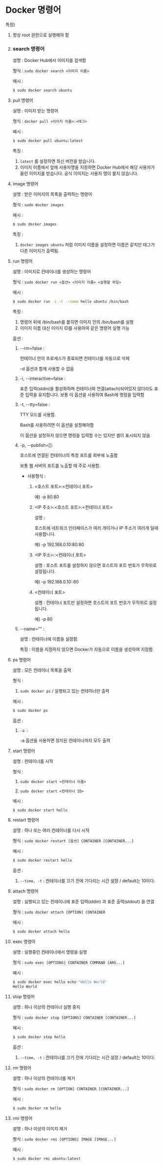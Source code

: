 # Docker 명령어

특징)

1. 항상 root 권한으로 실행해야 함



1. ### search 명령어

   설명 : Docker Hub에서 이미지를 검색함

   형식 : `sudo docker search <이미지 이름>`

   예시 :

   ```bash
   $ sudo docker search ubuntu
   ```

   

2. pull 명령어

   설명 : 이미지 받는 명령어

   형식 : `docker pull <이미지 이름>:<태그>`

   예시 :

   ```bash
   $ sudo docker pull ubuntu:latest 
   ```

   특징 : 

   1. `latest` 를 설정하면 최신 버전을 받습니다.
   2. 이미지 이름에서 앞에 사용자명을 지정하면 Docker Hub에서 해당 사용자가 올린 이미지를 받습니다. 공식 이미지는 사용자 명이 붙지 않습니다.



3. image 명령어

   설명 : 받은 이미지의 목록을 출력하는 명령어

   형식 : `sudo docker images`

   예시 : 

   ```bash
   $ sudo docker images
   ```

   특징 : 

   1. `docker images ubuntu` 처럼 이미지 이름을 설정하면 이름은 같지만 태그가 다른 이미지가 출력됨.



4. run 명령어

   설명 : 이미지로 컨테이너를 생성하는 명령어

   형식 : `sudo docker run <옵션> <이미지 이름> <실행할 파일>`

   예시 : 

   ```bash
   $ sudo docker run -i -t --name hello ubuntu /bin/bash
   ```

   특징 : 

   1. 명령어 뒤에 /bin/bash를 붙히면 이미지 안의 /bin/bash를 실행
   2. 이미지 이름 대신 이미지 ID를 사용하여 같은 명령어 실행 가능

   옵션 : 

   1. --rm=false : 

      컨테이너 안의 프로세스가 종료되면 컨테이너를 자동으로 삭제

      -d 옵션과 함께 사용할 수 없음

      

   2. -i, --interactive=false : 

      표준 입력(stdin)을 활성화하며 컨테이너와 연결(attach)되어있지 않더라도 표준 입력을 유지합니다. 보통 이 옵션을 사용하여 Bash에 명령을 입력함

      

   3. -t, --tty=false : 

      TTY 모드를 사용함. 

      Bash를 사용하려면 이 옵션을 설정해야함

      이 옵션을 설정하지 않으면 명령을 입력할 수는 있지만 셸이 표시되지 않음

      

   4. -p, --publish=[]: 

      호스트에 연결된 컨테이너의 특정 포트를 외부에 노출함

      보통 웹 서버의 포트를 노출할 때 주로 사용함.

      

      - 사용형식 : 

        1. <호스트 포트>:<컨테이너 포트> 

           예) -p 80:80

           

        2. <IP 주소>:<호스트 포트>:<컨테이너 포트>

           설명 : 

           호스트에 네트워크 인터페이스가 여러 개이거나 IP 주소가 여러개 일때 사용합니다. 

           예) -p 192.168.0.10:80:80

           

        3. <IP 주소>::<컨테이너 포트>

           설명 : 호스트 포트를 설정하지 않으면 호스트의 포트 번호가 무작위로 설정됩니다.

           예) -p 192.168.0.10::80

           

        4. <컨테이너 포트> 

           설명 : 컨테이너 포트만 설정하면 호스트의 포트 번호가 무작위로 설정됩니다.

           예) -p 80

           

           

   5. --name="" :

      설명 : 컨테이너에 이름을 설정함.

      특징 : 이름을 지정하지 않으면 Docker가 자동으로 이름을 생성하여 지정함.



5. ps 명령어

   

   설명 : 모든 컨테이너 목록을 출력

   형식 : 

   1. `sudo docker ps` / 실행되고 있는 컨테이너만 출력

      

   예시 : 

   ```bash
   $ sudo docker ps
   ```

   옵션 : 

   1. `-a `: 

       -a 옵션을 사용하면 정지된 컨테이너까지 모두 출력



6. start 명령어

   설명 : 컨테이너를 시작

   형식 : 

   1. `sudo docker start <컨테이너 이름>`

   2. `sudo docker start <컨테이너 ID>`

   예시 :

   ```bash
   $ sudo docker start hello
   ```

   

7. restart 명령어

   설명 : 하나 또는 여러 컨테이너를 다시 시작

   형식 : `sudo docker restart [옵션] CONTAINER [CONTAINER...]`

   예시 : 

   ```bash
   $ sudo docker restart hello
   ```

   옵션 :

   1. `--time, -t` : 컨테이너를 끄기 전에 기다리는 시간 설정 / default는 10이다.



8. attach 명령어

   설명 : 실행되고 있는 컨테이너에 표준 입력(stdin) 과 표준 출력(stdout) 을 연결

   형식 : `sudo docker attach [OPTION] CONTAINER`

   예시 : 

   ```bash
   $ sudo docker attach hello
   ```



9. exec 명령어

   설명 : 실행중인 컨테이너에서 명령을 실행

   형식 : `sudo exec [OPTIONS] CONTAINER COMMAND [ARG...]`

   예시 : 

   ```bash
   $ sudo docker exec hello echo "Hello World"
   Hello World
   ```



10. stop 명령어

    설명 : 하나 이상의 컨테이너 실행 중지

    형식 : `sudo docker stop [OPTIONS] CONTAINER [CONTAINER...]`

    예시 : 

    ```bash
    $ sudo docker stop hello
    ```

    옵션 :

    1. `--time, -t` : 컨테이너를 끄기 전에 기다리는 시간 설정 / default는 10이다.



11. rm 명령어

    설명 : 하나 이상의 컨테이너를 제거

    형식 : `sudo docker rm [OPTION] CONTAINER [CONTAINER...]`

    예시 : 

    ```bash
    $ sudo docker rm hello
    ```

    

12. rmi 명령어

    설명 : 하나 이상의 이미지 제거

    형식 : `sudo docker rmi [OPTIONS] IMAGE [IMAGE...]`

    예시 :

    ```bash
    $ sudo docker rmi ubuntu:latest
    ```

    

